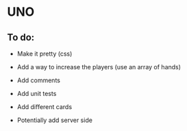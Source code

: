 # UNO

## To do:

- Make it pretty (css)
- Add a way to increase the players (use an array of hands)
- Add comments
- Add unit tests
- Add different cards

- Potentially add server side
